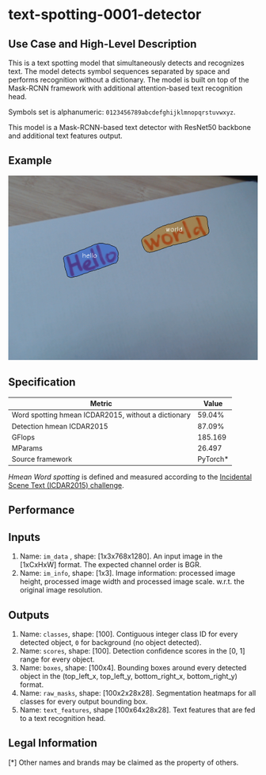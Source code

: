 # text-spotting-0001-detector

## Use Case and High-Level Description

This is a text spotting model that simultaneously detects and
recognizes text. The model detects symbol sequences separated by space and performs
recognition without a dictionary. The model is built on top of the Mask-RCNN
framework with additional attention-based text recognition head.

Symbols set is alphanumeric: `0123456789abcdefghijklmnopqrstuvwxyz`.

This model is a Mask-RCNN-based text detector with ResNet50 backbone and additional text features output.

## Example

![](./text-spotting-0001.png)

## Specification

| Metric                                        | Value     |
|-----------------------------------------------|-----------|
| Word spotting hmean ICDAR2015, without a dictionary | 59.04%    |
| Detection hmean ICDAR2015                     | 87.09%    |
| GFlops                                        | 185.169   |
| MParams                                       | 26.497    |
| Source framework                              | PyTorch\* |

*Hmean Word spotting* is defined and measured according to the
[Incidental Scene Text (ICDAR2015) challenge](https://rrc.cvc.uab.es/?ch=4&com=introduction).

## Performance

## Inputs

1.	Name: `im_data` , shape: [1x3x768x1280]. An input image in the [1xCxHxW] format. 
    The expected channel order is BGR.
2.	Name: `im_info`, shape: [1x3]. Image information: processed image height,
    processed image width and processed image scale.
    w.r.t. the original image resolution.

## Outputs

1.	Name: `classes`, shape: [100]. Contiguous integer class ID for every
    detected object, `0` for background (no object detected).
1.	Name: `scores`, shape: [100]. Detection confidence scores in the [0, 1] range 
    for every object.
1.	Name: `boxes`, shape: [100x4]. Bounding boxes around every detected object
    in the (top_left_x, top_left_y, bottom_right_x, bottom_right_y) format.
1.	Name: `raw_masks`, shape: [100x2x28x28]. Segmentation heatmaps for all
    classes for every output bounding box.
1.  Name: `text_features`, shape [100x64x28x28]. Text features that are fed to a text recognition head.

## Legal Information
[*] Other names and brands may be claimed as the property of others.
